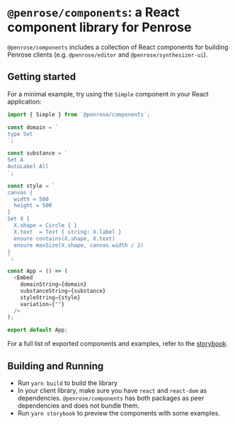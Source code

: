 # `@penrose/components`: a React component library for Penrose

`@penrose/components` includes a collection of React components for building Penrose clients (e.g. `@penrose/editor` and `@penrose/synthesizer-ui`).

## Getting started

For a minimal example, try using the `Simple` component in your React application:

```ts
import { Simple } from `@penrose/components`;

const domain = `
type Set
`;

const substance = `
Set A
AutoLabel All
`;

const style = `
canvas {
  width = 500
  height = 500
}
Set X {
  X.shape = Circle { }
  X.text  = Text { string: X.label }
  ensure contains(X.shape, X.text)
  ensure maxSize(X.shape, canvas.width / 2)
}
`;

const App = () => (
  <Embed
    domainString={domain}
    substanceString={substance}
    styleString={style}
    variation={""}
  />
);

export default App;
```

For a full list of exported components and examples, refer to the [storybook](https://penrose.github.io/penrose/storybook/).

## Building and Running

- Run `yarn build` to build the library
- In your client library, make sure you have `react` and `react-dom` as dependencies. `@penrose/components` has both packages as peer dependencies and does not bundle them.
- Run `yarn storybook` to preview the components with some examples.

